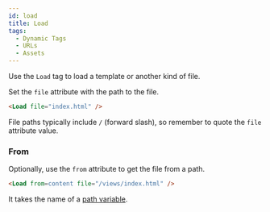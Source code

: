 ```yaml
---
id: load
title: Load
tags:
  - Dynamic Tags
  - URLs
  - Assets
---
```

Use the `Load` tag to load a template or another kind of file.

Set the `file` attribute with the path to the file.

```html
<Load file="index.html" />
```

File paths typically include `/` (forward slash), so remember to quote the `file` attribute value.

### From

Optionally, use the `from` attribute to get the file from a path.

```html
<Load from=content file="/views/index.html" />
```

It takes the name of a [path variable](/docs/dynamic-tags/path).